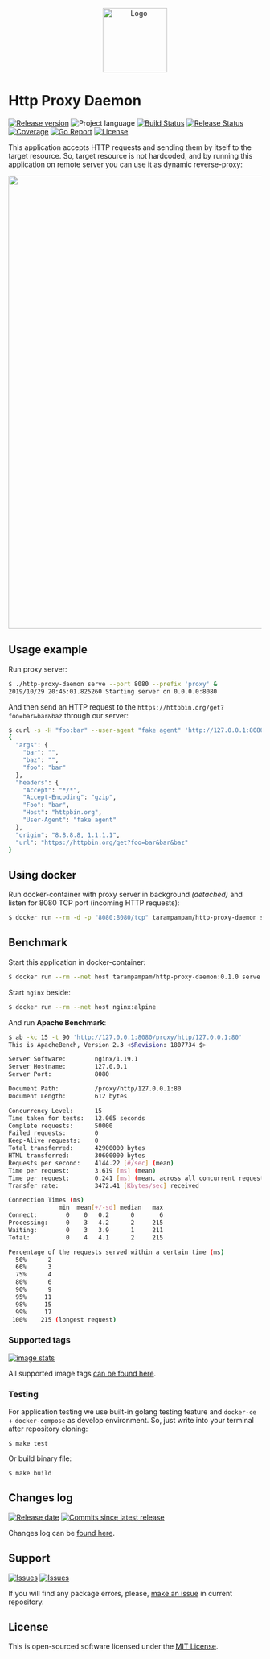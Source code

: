 <p align="center">
  <img src="https://hsto.org/webt/jx/ea/tw/jxeatw6qghfyfzxu2y8cymoiyck.png" alt="Logo" width="128" />
</p>

# Http Proxy Daemon

[![Release version][badge_release_version]][link_releases]
![Project language][badge_language]
[![Build Status][badge_build]][link_build]
[![Release Status][badge_release]][link_build]
[![Coverage][badge_coverage]][link_coverage]
[![Go Report][badge_goreport]][link_goreport]
[![License][badge_license]][link_license]

This application accepts HTTP requests and sending them by itself to the target resource. So, target resource is not hardcoded, and by running this application on remote server you can use it as dynamic reverse-proxy:

<p align="center">
    <a href="https://asciinema.org/a/347627" target="_blank"><img src="https://asciinema.org/a/347627.svg" width="900"></a>
</p>

## Usage example

Run proxy server:

```bash
$ ./http-proxy-daemon serve --port 8080 --prefix 'proxy' &
2019/10/29 20:45:01.825260 Starting server on 0.0.0.0:8080
```

And then send an HTTP request to the `https://httpbin.org/get?foo=bar&bar&baz` through our server:

```bash
$ curl -s -H "foo:bar" --user-agent "fake agent" 'http://127.0.0.1:8080/proxy/https/httpbin.org/get?foo=bar&bar&baz'
{
  "args": {
    "bar": "",
    "baz": "",
    "foo": "bar"
  },
  "headers": {
    "Accept": "*/*",
    "Accept-Encoding": "gzip",
    "Foo": "bar",
    "Host": "httpbin.org",
    "User-Agent": "fake agent"
  },
  "origin": "8.8.8.8, 1.1.1.1",
  "url": "https://httpbin.org/get?foo=bar&bar&baz"
}
```

## Using docker

Run docker-container with proxy server in background _(detached)_ and listen for 8080 TCP port (incoming HTTP requests):

```bash
$ docker run --rm -d -p "8080:8080/tcp" tarampampam/http-proxy-daemon serve --port 8080
```

## Benchmark

Start this application in docker-container:

```bash
$ docker run --rm --net host tarampampam/http-proxy-daemon:0.1.0 serve --port 8080
```

Start `nginx` beside:

```bash
$ docker run --rm --net host nginx:alpine
```

And run **Apache Benchmark**:

```bash
$ ab -kc 15 -t 90 'http://127.0.0.1:8080/proxy/http/127.0.0.1:80'
This is ApacheBench, Version 2.3 <$Revision: 1807734 $>

Server Software:        nginx/1.19.1
Server Hostname:        127.0.0.1
Server Port:            8080

Document Path:          /proxy/http/127.0.0.1:80
Document Length:        612 bytes

Concurrency Level:      15
Time taken for tests:   12.065 seconds
Complete requests:      50000
Failed requests:        0
Keep-Alive requests:    0
Total transferred:      42900000 bytes
HTML transferred:       30600000 bytes
Requests per second:    4144.22 [#/sec] (mean)
Time per request:       3.619 [ms] (mean)
Time per request:       0.241 [ms] (mean, across all concurrent requests)
Transfer rate:          3472.41 [Kbytes/sec] received

Connection Times (ms)
              min  mean[+/-sd] median   max
Connect:        0    0   0.2      0       6
Processing:     0    3   4.2      2     215
Waiting:        0    3   3.9      1     211
Total:          0    4   4.1      2     215

Percentage of the requests served within a certain time (ms)
  50%      2
  66%      3
  75%      4
  80%      6
  90%      9
  95%     11
  98%     15
  99%     17
 100%    215 (longest request)
```

### Supported tags

[![image stats](https://dockeri.co/image/tarampampam/http-proxy-daemon)][link_docker_tags]

All supported image tags [can be found here][link_docker_tags].

### Testing

For application testing we use built-in golang testing feature and `docker-ce` + `docker-compose` as develop environment. So, just write into your terminal after repository cloning:

```shell
$ make test
```

Or build binary file:

```shell
$ make build
```

## Changes log

[![Release date][badge_release_date]][link_releases]
[![Commits since latest release][badge_commits_since_release]][link_commits]

Changes log can be [found here][link_changes_log].

## Support

[![Issues][badge_issues]][link_issues]
[![Issues][badge_pulls]][link_pulls]

If you will find any package errors, please, [make an issue][link_create_issue] in current repository.

## License

This is open-sourced software licensed under the [MIT License][link_license].

[badge_build]:https://img.shields.io/github/workflow/status/tarampampam/http-proxy-daemon/tests?maxAge=30&logo=github
[badge_release]:https://img.shields.io/github/workflow/status/tarampampam/http-proxy-daemon/release?maxAge=30&label=release&logo=github
[badge_coverage]:https://img.shields.io/codecov/c/github/tarampampam/http-proxy-daemon/master.svg?maxAge=30
[badge_goreport]:https://goreportcard.com/badge/github.com/tarampampam/http-proxy-daemon
[badge_release_version]:https://img.shields.io/github/release/tarampampam/http-proxy-daemon.svg?maxAge=30
[badge_language]:https://img.shields.io/badge/language-go_1.13-blue.svg?longCache=true
[badge_license]:https://img.shields.io/github/license/tarampampam/http-proxy-daemon.svg?longCache=true
[badge_release_date]:https://img.shields.io/github/release-date/tarampampam/http-proxy-daemon.svg?maxAge=180
[badge_commits_since_release]:https://img.shields.io/github/commits-since/tarampampam/http-proxy-daemon/latest.svg?maxAge=45
[badge_issues]:https://img.shields.io/github/issues/tarampampam/http-proxy-daemon.svg?maxAge=45
[badge_pulls]:https://img.shields.io/github/issues-pr/tarampampam/http-proxy-daemon.svg?maxAge=45

[link_goreport]:https://goreportcard.com/report/github.com/tarampampam/http-proxy-daemon
[link_coverage]:https://codecov.io/gh/tarampampam/http-proxy-daemon
[link_build]:https://github.com/tarampampam/http-proxy-daemon/actions
[link_docker_hub]:https://hub.docker.com/r/tarampampam/http-proxy-daemon/
[link_docker_tags]:https://hub.docker.com/r/tarampampam/http-proxy-daemon/tags
[link_license]:https://github.com/tarampampam/http-proxy-daemon/blob/master/LICENSE
[link_releases]:https://github.com/tarampampam/http-proxy-daemon/releases
[link_commits]:https://github.com/tarampampam/http-proxy-daemon/commits
[link_changes_log]:https://github.com/tarampampam/http-proxy-daemon/blob/master/CHANGELOG.md
[link_issues]:https://github.com/tarampampam/http-proxy-daemon/issues
[link_create_issue]:https://github.com/tarampampam/http-proxy-daemon/issues/new/choose
[link_pulls]:https://github.com/tarampampam/http-proxy-daemon/pulls
